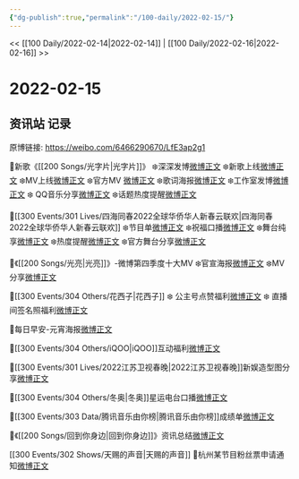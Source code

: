 ```yaml
---
{"dg-publish":true,"permalink":"/100-daily/2022-02-15/"}
---
```



<< [[100 Daily/2022-02-14\|2022-02-14]] | [[100 Daily/2022-02-16\|2022-02-16]] >>

# 2022-02-15

## 资讯站 记录

原博链接: https://weibo.com/6466290670/LfE3ap2g1

🌟新歌《[[200 Songs/光字片\|光字片]]》
❄️深深发博[微博正文](https://m.weibo.cn/6466290670/4737084491567308)
❄️新歌上线[微博正文](https://m.weibo.cn/6466290670/4736929268500601)
❄️MV上线[微博正文](https://m.weibo.cn/6466290670/4737057165152296)
❄️官方MV [微博正文](https://m.weibo.cn/6466290670/4737069081169404)
❄️歌词海报[微博正文](https://m.weibo.cn/6466290670/4737072226899415)
❄️工作室发博[微博正文](https://m.weibo.cn/6466290670/4736935745291586)
❄️ QQ音乐分享[微博正文](https://m.weibo.cn/6466290670/4736936114390184)
❄️话题热度提醒[微博正文](https://m.weibo.cn/6466290670/4737116082277567)

🌟[[300 Events/301 Lives/四海同春2022全球华侨华人新春云联欢\|四海同春2022全球华侨华人新春云联欢]]
❄️节目单[微博正文](https://m.weibo.cn/6466290670/4737141958250165)
❄️祝福口播[微博正文](https://m.weibo.cn/6466290670/4737152107151438)
❄️舞台纯享[微博正文](https://m.weibo.cn/6466290670/4737161565307894)
❄️热度提醒[微博正文](https://m.weibo.cn/6466290670/4737185339935076)
❄️官方舞台分享[微博正文](https://m.weibo.cn/6466290670/4737164120165348)

🌟《[[200 Songs/光亮\|光亮]]》-微博第四季度十大MV
❄️官宣海报[微博正文](https://m.weibo.cn/6466290670/4737078317812060)
❄️MV分享[微博正文](https://m.weibo.cn/6466290670/4737109199684284)

🌟[[300 Events/304 Others/花西子\|花西子]]
❄️ 公主号点赞福利[微博正文](https://m.weibo.cn/6466290670/4737274477281612)
❄️ 直播间签名照福利[微博正文](https://m.weibo.cn/6466290670/4737175428273214)

🌟每日早安-元宵海报[微博正文](https://m.weibo.cn/6466290670/4737046997896377)

🌟[[300 Events/304 Others/iQOO\|iQOO]]互动福利[微博正文](https://m.weibo.cn/6466290670/4737242071827823)

🌟[[300 Events/301 Lives/2022江苏卫视春晚\|2022江苏卫视春晚]]新娱造型图分享[微博正文](https://m.weibo.cn/6466290670/4737214301606403)

🌟[[300 Events/304 Others/冬奥\|冬奥]]星运电台口播[微博正文](https://m.weibo.cn/6466290670/4737258819947070)

🌟[[300 Events/303 Data/腾讯音乐由你榜\|腾讯音乐由你榜]]成绩单[微博正文](https://m.weibo.cn/6466290670/4737204221645397)

🌟《[[200 Songs/回到你身边\|回到你身边]]》资讯总结[微博正文](https://m.weibo.cn/6466290670/4737200362881859)

[[300 Events/302 Shows/天赐的声音\|天赐的声音]]
🌟杭州某节目粉丝票申请通知[微博正文](https://m.weibo.cn/6466290670/4737183875602691)
